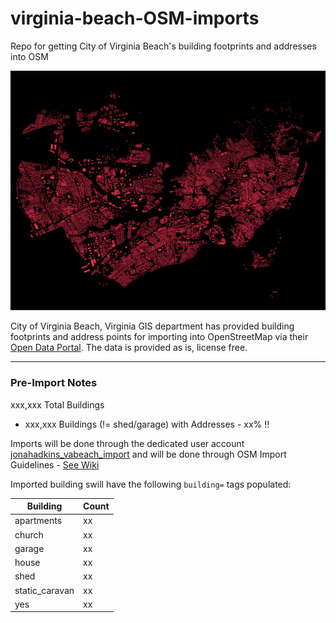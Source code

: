 # virginia-beach-OSM-imports
Repo for getting City of Virginia Beach's building footprints and addresses into OSM

![](https://raw.githubusercontent.com/jonahadkins/hampton-OSM-imports/master/hampton.png)

City of Virginia Beach, Virginia GIS department has provided building footprints and address points for importing into OpenStreetMap via their [Open Data Portal](http://gis.data.vbgov.com). The data is provided as is, license free.  

---  
### Pre-Import Notes  

xxx,xxx Total Buildings  
* xxx,xxx Buildings (!= shed/garage) with Addresses - xx%  !!

Imports will be done through the dedicated user account [jonahadkins_vabeach_import](https://www.openstreetmap.org/user/jonahadkins_vabeach_imports/) and will be done through OSM Import Guidelines - [See Wiki](https://wiki.openstreetmap.org/wiki/City_of_Virginia_Beach_Buildings/Address_Import)

Imported building swill have the following `building=` tags populated:  

| Building  |   Count |
| ------------- | ------------- |
| apartments  | xx  |
| church  | xx  |
| garage  | xx  |
| house  | xx  |
| shed  | xx  |
| static_caravan  | xx  |
| yes  | xx  |
